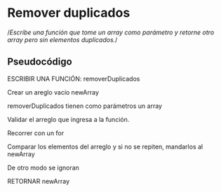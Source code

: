 
# Remover duplicados
/*Escribe una función que tome un array como parámetro
y retorne otro array pero sin elementos duplicados.*/

## Pseudocódigo


ESCRIBIR UNA FUNCIÓN: removerDuplicados

Crear un areglo vacío newArray

removerDuplicados tienen como parámetros un array

Validar el arreglo que ingresa a la función.

Recorrer con un for

Comparar los elementos del arreglo y si no se repiten, mandarlos al newArray

De otro modo se ignoran

RETORNAR newArray
